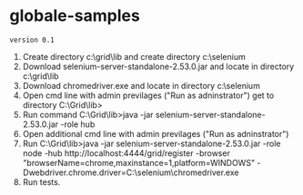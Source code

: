 # globale-samples	
	version 0.1
1. Create directory c:\grid\lib and create directory c:\selenium	
2. Download selenium-server-standalone-2.53.0.jar and locate in directory c:\grid\lib	
3. Download chromedriver.exe and locate in directory c:\selenium	
4. Open cmd line with admin previlages ("Run as adninstrator") get to directory C:\Grid\lib>	
5. Run command C:\Grid\lib>java -jar selenium-server-standalone-2.53.0.jar -role hub	
6. Open additional cmd line with admin previlages ("Run as adninstrator")			
7. Run C:\Grid\lib>java -jar selenium-server-standalone-2.53.0.jar -role node -hub http://localhost:4444/grid/register -browser "browserName=chrome,maxinstance=1,platform=WINDOWS" -Dwebdriver.chrome.driver=C:\selenium\chromedriver.exe	
8. Run tests.	
